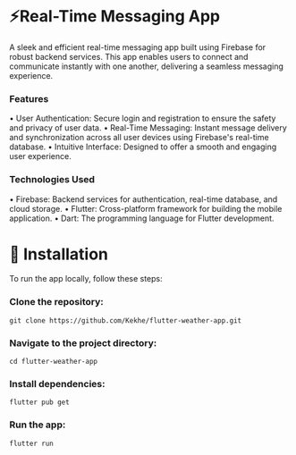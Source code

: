 # ⚡**Real-Time Messaging App**
A sleek and efficient real-time messaging app built using Firebase for robust backend services. This app enables users to connect and communicate instantly with one another, delivering a seamless messaging experience.

### **Features**
• User Authentication: Secure login and registration to ensure the safety and privacy of user data.
• Real-Time Messaging: Instant message delivery and synchronization across all user devices using Firebase's real-time database.
• Intuitive Interface: Designed to offer a smooth and engaging user experience.

### **Technologies Used**
• Firebase: Backend services for authentication, real-time database, and cloud storage.
• Flutter: Cross-platform framework for building the mobile application.
• Dart: The programming language for Flutter development.

# 🔧 Installation
To run the app locally, follow these steps:

### Clone the repository:
    git clone https://github.com/Kekhe/flutter-weather-app.git
    
### Navigate to the project directory:
    cd flutter-weather-app
    
### Install dependencies:
    flutter pub get
    
### Run the app:
    flutter run
